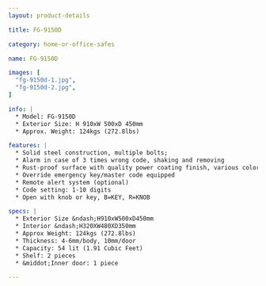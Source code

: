 ```yaml
---
layout: product-details

title: FG-9150D

category: home-or-office-safes

name: FG-9150D

images: [
  "fg-9150d-1.jpg",
  "fg-9150d-2.jpg",
]

info: |
  * Model: FG-9150D
  * Exterior Size: H 910xW 500xD 450mm
  * Approx. Weight: 124kgs (272.8lbs)

features: |
  * Solid steel construction, multiple bolts;
  * Alarm in case of 3 times wrong code, shaking and removing
  * Rust-proof surface with quality power coating finish, various colors available
  * Override emergency key/master code equipped
  * Remote alert system (optional)
  * Code setting: 1-10 digits
  * Open with knob or key, B=KEY, R=KNOB

specs: |
  * Exterior Size &ndash;H910xW500xD450mm
  * Interior &ndash;H320XW480XD350mm
  * Approx Weight: 124kgs (272.8lbs)
  * Thickness: 4-6mm/body, 10mm/door
  * Capacity: 54 lit (1.91 Cubic Feet)
  * Shelf: 2 pieces
  * &middot;Inner door: 1 piece

---
```



